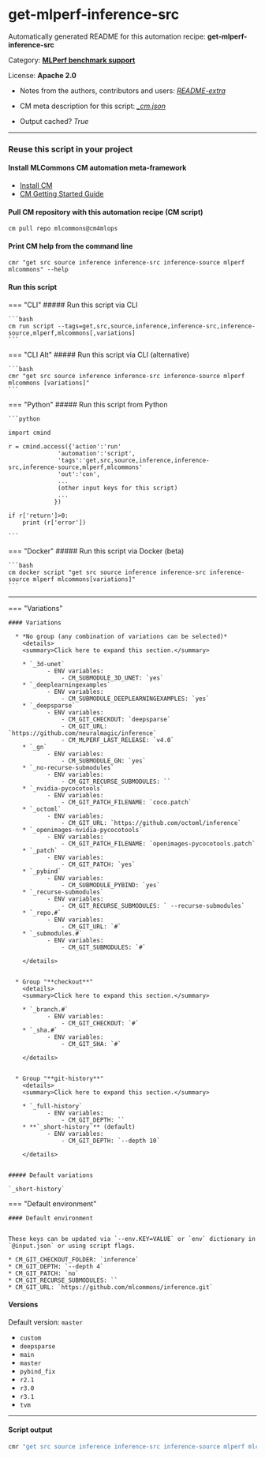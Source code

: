 # get-mlperf-inference-src
Automatically generated README for this automation recipe: **get-mlperf-inference-src**

Category: **[MLPerf benchmark support](..)**

License: **Apache 2.0**

* Notes from the authors, contributors and users: [*README-extra*](https://github.com/mlcommons/cm4mlops/tree/main/script/get-mlperf-inference-src/README-extra.md)

* CM meta description for this script: *[_cm.json](https://github.com/mlcommons/cm4mlops/tree/main/script/get-mlperf-inference-src/_cm.json)*
* Output cached? *True*

---
### Reuse this script in your project

#### Install MLCommons CM automation meta-framework

* [Install CM](https://docs.mlcommons.org/ck/install)
* [CM Getting Started Guide](https://docs.mlcommons.org/ck/getting-started/)

#### Pull CM repository with this automation recipe (CM script)

```cm pull repo mlcommons@cm4mlops```

#### Print CM help from the command line

````cmr "get src source inference inference-src inference-source mlperf mlcommons" --help````

#### Run this script

=== "CLI"
    ##### Run this script via CLI

    ```bash
    cm run script --tags=get,src,source,inference,inference-src,inference-source,mlperf,mlcommons[,variations] 
    ```
=== "CLI Alt"
    ##### Run this script via CLI (alternative)


    ```bash
    cmr "get src source inference inference-src inference-source mlperf mlcommons [variations]" 
    ```

=== "Python"
    ##### Run this script from Python


    ```python

    import cmind

    r = cmind.access({'action':'run'
                  'automation':'script',
                  'tags':'get,src,source,inference,inference-src,inference-source,mlperf,mlcommons'
                  'out':'con',
                  ...
                  (other input keys for this script)
                  ...
                 })

    if r['return']>0:
        print (r['error'])

    ```


=== "Docker"
    ##### Run this script via Docker (beta)

    ```bash
    cm docker script "get src source inference inference-src inference-source mlperf mlcommons[variations]" 
    ```
___

=== "Variations"


    #### Variations

      * *No group (any combination of variations can be selected)*
        <details>
        <summary>Click here to expand this section.</summary>

        * `_3d-unet`
               - ENV variables:
                   - CM_SUBMODULE_3D_UNET: `yes`
        * `_deeplearningexamples`
               - ENV variables:
                   - CM_SUBMODULE_DEEPLEARNINGEXAMPLES: `yes`
        * `_deepsparse`
               - ENV variables:
                   - CM_GIT_CHECKOUT: `deepsparse`
                   - CM_GIT_URL: `https://github.com/neuralmagic/inference`
                   - CM_MLPERF_LAST_RELEASE: `v4.0`
        * `_gn`
               - ENV variables:
                   - CM_SUBMODULE_GN: `yes`
        * `_no-recurse-submodules`
               - ENV variables:
                   - CM_GIT_RECURSE_SUBMODULES: ``
        * `_nvidia-pycocotools`
               - ENV variables:
                   - CM_GIT_PATCH_FILENAME: `coco.patch`
        * `_octoml`
               - ENV variables:
                   - CM_GIT_URL: `https://github.com/octoml/inference`
        * `_openimages-nvidia-pycocotools`
               - ENV variables:
                   - CM_GIT_PATCH_FILENAME: `openimages-pycocotools.patch`
        * `_patch`
               - ENV variables:
                   - CM_GIT_PATCH: `yes`
        * `_pybind`
               - ENV variables:
                   - CM_SUBMODULE_PYBIND: `yes`
        * `_recurse-submodules`
               - ENV variables:
                   - CM_GIT_RECURSE_SUBMODULES: ` --recurse-submodules`
        * `_repo.#`
               - ENV variables:
                   - CM_GIT_URL: `#`
        * `_submodules.#`
               - ENV variables:
                   - CM_GIT_SUBMODULES: `#`

        </details>


      * Group "**checkout**"
        <details>
        <summary>Click here to expand this section.</summary>

        * `_branch.#`
               - ENV variables:
                   - CM_GIT_CHECKOUT: `#`
        * `_sha.#`
               - ENV variables:
                   - CM_GIT_SHA: `#`

        </details>


      * Group "**git-history**"
        <details>
        <summary>Click here to expand this section.</summary>

        * `_full-history`
               - ENV variables:
                   - CM_GIT_DEPTH: ``
        * **`_short-history`** (default)
               - ENV variables:
                   - CM_GIT_DEPTH: `--depth 10`

        </details>


    ##### Default variations

    `_short-history`
=== "Default environment"

    #### Default environment


    These keys can be updated via `--env.KEY=VALUE` or `env` dictionary in `@input.json` or using script flags.

    * CM_GIT_CHECKOUT_FOLDER: `inference`
    * CM_GIT_DEPTH: `--depth 4`
    * CM_GIT_PATCH: `no`
    * CM_GIT_RECURSE_SUBMODULES: ``
    * CM_GIT_URL: `https://github.com/mlcommons/inference.git`


#### Versions
Default version: `master`

* `custom`
* `deepsparse`
* `main`
* `master`
* `pybind_fix`
* `r2.1`
* `r3.0`
* `r3.1`
* `tvm`

___
#### Script output
```bash
cmr "get src source inference inference-src inference-source mlperf mlcommons [variations]"  -j
```
